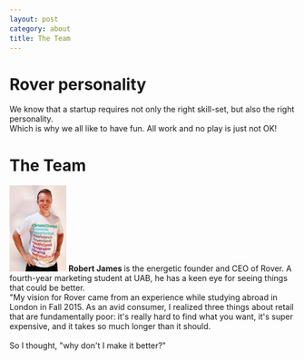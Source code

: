 ```yaml
---
layout: post
category: about
title: The Team
---
```


# Rover personality

We know that a startup requires not only the right skill-set, but also the right personality.<br>
Which is why we all like to have fun. All work and no play is just not OK!<br>

# The Team

<img src="/img/robert_new_author_pic.jpg" width="100px" alt="Robert James"> <strong> Robert James </strong> is the energetic founder and CEO of Rover. A fourth-year marketing student at UAB, he has a keen eye for seeing things that could be better. <br>
"My vision for Rover came from an experience while studying abroad in London in Fall 2015. As an avid consumer, I realized three things about retail that are fundamentally poor: it's really hard to find what you want, it's super expensive, and it takes so much longer than it should.<br><br>
So I thought, "why don't I make it better?"
